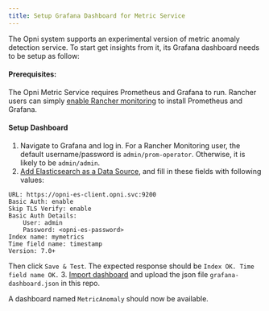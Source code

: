 ```yaml
---
title: Setup Grafana Dashboard for Metric Service 
---
```


The Opni system supports an experimental version of metric anomaly detection service. To start get insights from it, its Grafana dashboard needs to be setup as follow:
#### Prerequisites:
The Opni Metric Service requires Prometheus and Grafana to run. Rancher users can simply [enable Rancher monitoring](https://rancher.com/docs/rancher/v2.5/en/monitoring-alerting/guides/enable-monitoring/) to install Prometheus and Grafana.

#### Setup Dashboard
1. Navigate to Grafana and log in. For a Rancher Monitoring user, the default username/password is `admin/prom-operator`. Otherwise, it is likely to be `admin/admin`.
2. [Add Elasticsearch as a Data Source](https://grafana.com/docs/grafana/latest/datasources/add-a-data-source/#add-a-data-source), and fill in these fields with following values:
```
URL: https://opni-es-client.opni.svc:9200
Basic Auth: enable
Skip TLS Verify: enable
Basic Auth Details:
    User: admin
    Password: <opni-es-password>
Index name: mymetrics
Time field name: timestamp
Version: 7.0+
```
Then click `Save & Test`. The expected response should be `Index OK. Time field name OK.`
3. [Import dashboard](https://grafana.com/docs/grafana/latest/dashboards/export-import/#import-dashboard) and upload the json file `grafana-dashboard.json` in this repo.

A dashboard named `MetricAnomaly` should now be available.